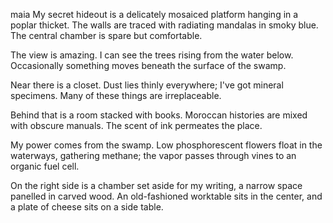 maia
My secret hideout is a delicately mosaiced platform hanging in a poplar thicket. The walls are traced with radiating mandalas in smoky blue. The central chamber is spare but comfortable.

The view is amazing. I can see the trees rising from the water below. Occasionally something moves beneath the surface of the swamp.

Near there is a closet. Dust lies thinly everywhere; I've got mineral specimens. Many of these things are irreplaceable.

Behind that is a room stacked with books. Moroccan histories are mixed with obscure manuals. The scent of ink permeates the place.

My power comes from the swamp. Low phosphorescent flowers float in the waterways, gathering methane; the vapor passes through vines to an organic fuel cell.

On the right side is a chamber set aside for my writing, a narrow space panelled in carved wood. An old-fashioned worktable sits in the center, and a plate of cheese sits on a side table.
